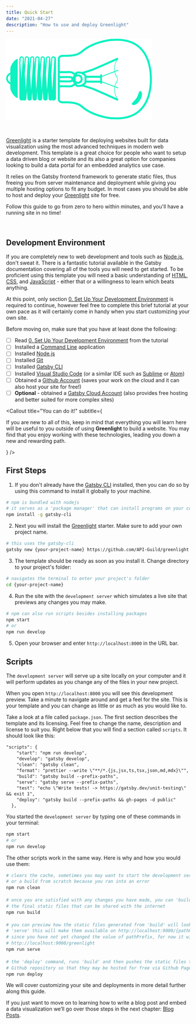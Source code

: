```yaml
---
title: Quick Start
date: "2021-04-27"
description: "How to use and deploy Greenlight"
---
```


![Greenlight](./greenlight-sideways.png)

<br/>

[Greenlight](/) is a starter template for deploying websites 
built for data visualization using the most advanced techniques in modern web development.
This template is a great choice for people who want to setup a data driven blog or website and its 
also a great option for companies looking to build a data portal for an embedded analytics use case.
 
It relies on the <Ext to="https://www.gatsbyjs.com/" color="has-text-gatsby">Gatsby</Ext>
frontend framework to generate static files, thus freeing you from server maintenance and deployment
while giving you multiple hosting options to fit any budget. In most cases you should be able to host
and deploy your [Greenlight](/) site for free.

Follow this guide to go from zero to hero within minutes, and you'll have a running site in no time!

<br/>

## Development Environment

If you are completely new to web development and tools such as [Node.js](https://nodejs.dev/learn), don't sweat it. There is a fantastic tutorial 
available in the <Ext to="https://www.gatsbyjs.com/docs/tutorial/part-0/" color="has-text-gatsby">Gatsby documentation</Ext> 
covering all of the tools you will need to get started. To be proficient using this template you will need a basic understanding of [HTML](https://www.w3schools.com/html/), [CSS](https://www.w3schools.com/Css/), and [JavaScript](https://www.w3schools.com/js/DEFAULT.asp) - either that or a willingness to learn which beats anything.

At this point, only section [0. Set Up Your Development Environment](https://www.gatsbyjs.com/docs/tutorial/part-0/) 
is required to continue, however feel free to complete this brief tutorial at your own pace as it will certainly come in handy when you
start customizing your own site. 

Before moving on, make sure that you have at least done the following:

- [ ] Read [0. Set Up Your Development Environment](https://www.gatsbyjs.com/docs/tutorial/part-0/) from the tutorial
- [ ] Installed a [Command Line](https://www.gatsbyjs.com/docs/tutorial/part-0/#background-knowledge) application
- [ ] Installed [Node.js](https://www.gatsbyjs.com/docs/tutorial/part-0/#nodejs)
- [ ] Installed [Git](https://www.gatsbyjs.com/docs/tutorial/part-0/#git)
- [ ] Installed [Gatsby CLI](https://www.gatsbyjs.com/docs/tutorial/part-0/#gatsby-cli)
- [ ] Installed [Visual Studio Code](https://code.visualstudio.com/) (or a similar IDE such as [Sublime](https://www.sublimetext.com/) or [Atom](https://atom.io/))
- [ ] Obtained a [Github Account](https://github.com/) (saves your work on the cloud and it can also host your site for free!)
- [ ] **Optional** - obtained a [Gatsby Cloud Account](https://www.gatsbyjs.com/dashboard/signup/) (also provides free hosting and better suited for more complex sites)

<Callout
  title="You can do it!"
  subtitle={<p>If you are new to all of this, keep in mind that everything you will learn here will be useful to you outside of using <strong>Greenlight</strong> to build a website. You may find that you enjoy working with these technologies, leading you down a new and rewarding path.</p>}
/>

## First Steps

1. If you don't already have the [Gatsby CLI](https://www.gatsbyjs.com/docs/reference/gatsby-cli/) installed, 
then you can do so by using this command to install it globally to your machine.

```bash
# npm is bundled with nodejs
# it serves as a 'package manager' that can install programs on your computer
npm install -g gatsby-cli
```

2. Next you will install the [Greenlight](/) starter. Make sure to add your own project name.

```bash
# this uses the gatsby-cli
gatsby new {your-project-name} https://github.com/API-Guild/greenlight
```

3. The template should be ready as soon as you install it. Change directory to your project's folder:

```bash
# navigates the terminal to enter your project's folder
cd {your-project-name}
```

4. Run the site with the `development server` which simulates a live site that previews any changes you may make.

```bash
# npm can also run scripts besides installing packages
npm start
# or
npm run develop
```

5. Open your browser and enter `http://localhost:8000` in the URL bar.

<Callout
  color="success"
  title="Success!"
  subtitle="Congratulations on completing the first step in this journey. Kudos to you if this was the first time you setup a development environment."
/>

## Scripts

The `development server` will serve up a site locally on your computer and it will perform updates as you change any of the files in
your new project.

When you open `http://localhost:8000` you will see this development preview. Take a minute to navigate around and get a feel for the site. 
This is your template and you can change as little or as much as you would like to. 

Take a look at a file called `package.json`. The first section describes the template and its licensing. Feel free to change the name, 
description and license to suit you. Right below that you will find a section called `scripts`. It should look like this:

```json{2,3,4,6,7,9}
"scripts": {
    "start": "npm run develop",
    "develop": "gatsby develop",
    "clean": "gatsby clean",
    "format": "prettier --write \"**/*.{js,jsx,ts,tsx,json,md,mdx}\"",
    "build": "gatsby build --prefix-paths",
    "serve": "gatsby serve --prefix-paths",
    "test": "echo \"Write tests! -> https://gatsby.dev/unit-testing\" && exit 1",
    "deploy": "gatsby build --prefix-paths && gh-pages -d public"
  },
```

You started the `development server` by typing one of these commands in your terminal:

```bash
npm start
# or
npm run develop
```

The other scripts work in the same way. Here is why and how you would use them:

```bash
# clears the cache, sometimes you may want to start the development server 
# or a build from scratch because you ran into an error
npm run clean

# once you are satisfied with any changes you have made, you can 'build'
# the final static files that can be shared with the internet
npm run build

# you can preview how the static files generated from 'build' will look by running 
# 'serve' this will make them available on http://localhost:9000/{pathPrefix}
# since you have not yet changed the value of pathPrefix, for now it will be
# http://localhost:9000/greenlight
npm run serve

# the 'deploy' command, runs 'build' and then pushes the static files to your
# Github repository so that they may be hosted for free via Github Pages
npm run deploy
```

We will cover customizing your site and deployments in more detail further along this guide.

If you just want to move on to learning how to write a blog post and embed a data visualization
we’ll go over those steps in the next chapter: [Blog Posts](/docs/blog-posts).

<PostNav
  next="Blog Posts and another very large title post"
  toNext="/docs/blog-posts"
  previous="Quick Start sdfsdf dfsdf dsfs dfds"
  toPrev="/docs/quick-start"
/>
